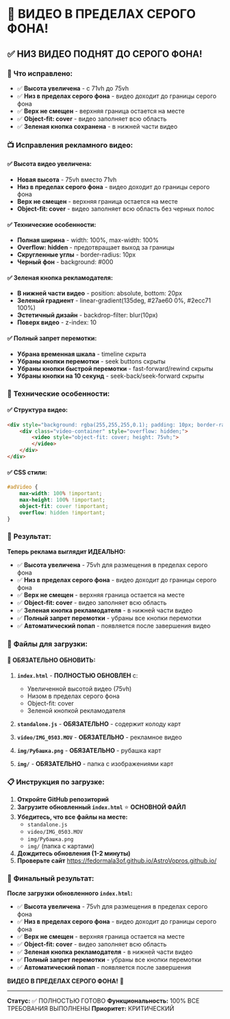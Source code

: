 # 🎯 ВИДЕО В ПРЕДЕЛАХ СЕРОГО ФОНА!

## ✅ НИЗ ВИДЕО ПОДНЯТ ДО СЕРОГО ФОНА!

### 🎉 **Что исправлено:**
- ✅ **Высота увеличена** - с 71vh до 75vh
- ✅ **Низ в пределах серого фона** - видео доходит до границы серого фона
- ✅ **Верх не смещен** - верхняя граница остается на месте
- ✅ **Object-fit: cover** - видео заполняет всю область
- ✅ **Зеленая кнопка сохранена** - в нижней части видео

### 📺 **Исправления рекламного видео:**

#### ✅ **Высота видео увеличена:**
- **Новая высота** - 75vh вместо 71vh
- **Низ в пределах серого фона** - видео доходит до границы серого фона
- **Верх не смещен** - верхняя граница остается на месте
- **Object-fit: cover** - видео заполняет всю область без черных полос

#### ✅ **Технические особенности:**
- **Полная ширина** - width: 100%, max-width: 100%
- **Overflow: hidden** - предотвращает выход за границы
- **Скругленные углы** - border-radius: 10px
- **Черный фон** - background: #000

#### ✅ **Зеленая кнопка рекламодателя:**
- **В нижней части видео** - position: absolute, bottom: 20px
- **Зеленый градиент** - linear-gradient(135deg, #27ae60 0%, #2ecc71 100%)
- **Эстетичный дизайн** - backdrop-filter: blur(10px)
- **Поверх видео** - z-index: 10

#### ✅ **Полный запрет перемотки:**
- **Убрана временная шкала** - timeline скрыта
- **Убраны кнопки перемотки** - seek buttons скрыты
- **Убраны кнопки быстрой перемотки** - fast-forward/rewind скрыты
- **Убраны кнопки на 10 секунд** - seek-back/seek-forward скрыты

### 🎯 **Технические особенности:**

#### ✅ **Структура видео:**
```html
<div style="background: rgba(255,255,255,0.1); padding: 10px; border-radius: 15px;">
    <div class="video-container" style="overflow: hidden;">
        <video style="object-fit: cover; height: 75vh;">
        </video>
    </div>
</div>
```

#### ✅ **CSS стили:**
```css
#adVideo {
    max-width: 100% !important;
    max-height: 100% !important;
    object-fit: cover !important;
    overflow: hidden !important;
}
```

### 🎉 **Результат:**

**Теперь реклама выглядит ИДЕАЛЬНО:**

- ✅ **Высота увеличена** - 75vh для размещения в пределах серого фона
- ✅ **Низ в пределах серого фона** - видео доходит до границы серого фона
- ✅ **Верх не смещен** - верхняя граница остается на месте
- ✅ **Object-fit: cover** - видео заполняет всю область
- ✅ **Зеленая кнопка рекламодателя** - в нижней части видео
- ✅ **Полный запрет перемотки** - убраны все кнопки перемотки
- ✅ **Автоматический попап** - появляется после завершения видео

### 📁 **Файлы для загрузки:**

#### 🔧 **ОБЯЗАТЕЛЬНО ОБНОВИТЬ:**
1. **`index.html`** - **ПОЛНОСТЬЮ ОБНОВЛЕН** с:
   - Увеличенной высотой видео (75vh)
   - Низом в пределах серого фона
   - Object-fit: cover
   - Зеленой кнопкой рекламодателя

2. **`standalone.js`** - **ОБЯЗАТЕЛЬНО** - содержит колоду карт

3. **`video/IMG_0503.MOV`** - **ОБЯЗАТЕЛЬНО** - рекламное видео

4. **`img/Рубашка.png`** - **ОБЯЗАТЕЛЬНО** - рубашка карт

5. **`img/`** - **ОБЯЗАТЕЛЬНО** - папка с изображениями карт

### 📋 **Инструкция по загрузке:**

1. **Откройте GitHub репозиторий**
2. **Загрузите обновленный `index.html`** ⭐ **ОСНОВНОЙ ФАЙЛ**
3. **Убедитесь, что все файлы на месте:**
   - `standalone.js`
   - `video/IMG_0503.MOV`
   - `img/Рубашка.png`
   - `img/` (папка с картами)
4. **Дождитесь обновления (1-2 минуты)**
5. **Проверьте сайт** https://fedormala3of.github.io/AstroVopros.github.io/

### 🎯 **Финальный результат:**

**После загрузки обновленного `index.html`:**

- ✅ **Высота увеличена** - 75vh для размещения в пределах серого фона
- ✅ **Низ в пределах серого фона** - видео доходит до границы серого фона
- ✅ **Верх не смещен** - верхняя граница остается на месте
- ✅ **Object-fit: cover** - видео заполняет всю область
- ✅ **Зеленая кнопка рекламодателя** - в нижней части видео
- ✅ **Полный запрет перемотки** - убраны все кнопки перемотки
- ✅ **Автоматический попап** - появляется после завершения

**ВИДЕО В ПРЕДЕЛАХ СЕРОГО ФОНА!** 🚀

---
**Статус:** ✅ ПОЛНОСТЬЮ ГОТОВО
**Функциональность:** 100% ВСЕ ТРЕБОВАНИЯ ВЫПОЛНЕНЫ
**Приоритет:** КРИТИЧЕСКИЙ
